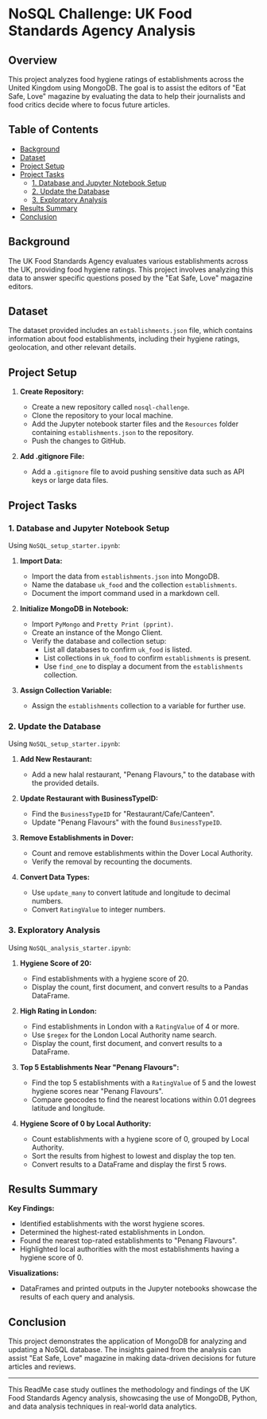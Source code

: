 # NoSQL Challenge: UK Food Standards Agency Analysis

## Overview

This project analyzes food hygiene ratings of establishments across the United Kingdom using MongoDB. The goal is to assist the editors of "Eat Safe, Love" magazine by evaluating the data to help their journalists and food critics decide where to focus future articles.

## Table of Contents
- [Background](#background)
- [Dataset](#dataset)
- [Project Setup](#project-setup)
- [Project Tasks](#project-tasks)
  - [1. Database and Jupyter Notebook Setup](#1-database-and-jupyter-notebook-setup)
  - [2. Update the Database](#2-update-the-database)
  - [3. Exploratory Analysis](#3-exploratory-analysis)
- [Results Summary](#results-summary)
- [Conclusion](#conclusion)

## Background

The UK Food Standards Agency evaluates various establishments across the UK, providing food hygiene ratings. This project involves analyzing this data to answer specific questions posed by the "Eat Safe, Love" magazine editors.

## Dataset

The dataset provided includes an `establishments.json` file, which contains information about food establishments, including their hygiene ratings, geolocation, and other relevant details.

## Project Setup

1. **Create Repository:**
   - Create a new repository called `nosql-challenge`.
   - Clone the repository to your local machine.
   - Add the Jupyter notebook starter files and the `Resources` folder containing `establishments.json` to the repository.
   - Push the changes to GitHub.

2. **Add .gitignore File:**
   - Add a `.gitignore` file to avoid pushing sensitive data such as API keys or large data files.

## Project Tasks

### 1. Database and Jupyter Notebook Setup

Using `NoSQL_setup_starter.ipynb`:

1. **Import Data:**
   - Import the data from `establishments.json` into MongoDB.
   - Name the database `uk_food` and the collection `establishments`.
   - Document the import command used in a markdown cell.

2. **Initialize MongoDB in Notebook:**
   - Import `PyMongo` and `Pretty Print (pprint)`.
   - Create an instance of the Mongo Client.
   - Verify the database and collection setup:
     - List all databases to confirm `uk_food` is listed.
     - List collections in `uk_food` to confirm `establishments` is present.
     - Use `find_one` to display a document from the `establishments` collection.

3. **Assign Collection Variable:**
   - Assign the `establishments` collection to a variable for further use.

### 2. Update the Database

Using `NoSQL_setup_starter.ipynb`:

1. **Add New Restaurant:**
   - Add a new halal restaurant, "Penang Flavours," to the database with the provided details.

2. **Update Restaurant with BusinessTypeID:**
   - Find the `BusinessTypeID` for "Restaurant/Cafe/Canteen".
   - Update "Penang Flavours" with the found `BusinessTypeID`.

3. **Remove Establishments in Dover:**
   - Count and remove establishments within the Dover Local Authority.
   - Verify the removal by recounting the documents.

4. **Convert Data Types:**
   - Use `update_many` to convert latitude and longitude to decimal numbers.
   - Convert `RatingValue` to integer numbers.

### 3. Exploratory Analysis

Using `NoSQL_analysis_starter.ipynb`:

1. **Hygiene Score of 20:**
   - Find establishments with a hygiene score of 20.
   - Display the count, first document, and convert results to a Pandas DataFrame.

2. **High Rating in London:**
   - Find establishments in London with a `RatingValue` of 4 or more.
   - Use `$regex` for the London Local Authority name search.
   - Display the count, first document, and convert results to a DataFrame.

3. **Top 5 Establishments Near "Penang Flavours":**
   - Find the top 5 establishments with a `RatingValue` of 5 and the lowest hygiene scores near "Penang Flavours".
   - Compare geocodes to find the nearest locations within 0.01 degrees latitude and longitude.

4. **Hygiene Score of 0 by Local Authority:**
   - Count establishments with a hygiene score of 0, grouped by Local Authority.
   - Sort the results from highest to lowest and display the top ten.
   - Convert results to a DataFrame and display the first 5 rows.

## Results Summary

**Key Findings:**
- Identified establishments with the worst hygiene scores.
- Determined the highest-rated establishments in London.
- Found the nearest top-rated establishments to "Penang Flavours".
- Highlighted local authorities with the most establishments having a hygiene score of 0.

**Visualizations:**
- DataFrames and printed outputs in the Jupyter notebooks showcase the results of each query and analysis.

## Conclusion

This project demonstrates the application of MongoDB for analyzing and updating a NoSQL database. The insights gained from the analysis can assist "Eat Safe, Love" magazine in making data-driven decisions for future articles and reviews.

---

This ReadMe case study outlines the methodology and findings of the UK Food Standards Agency analysis, showcasing the use of MongoDB, Python, and data analysis techniques in real-world data analytics.
